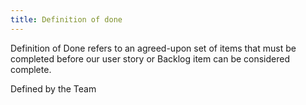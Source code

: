 ```yaml
---
title: Definition of done
---
```

Definition of Done refers to an agreed-upon set of items that must be completed before our user story or Backlog item can be considered complete.

Defined by the Team